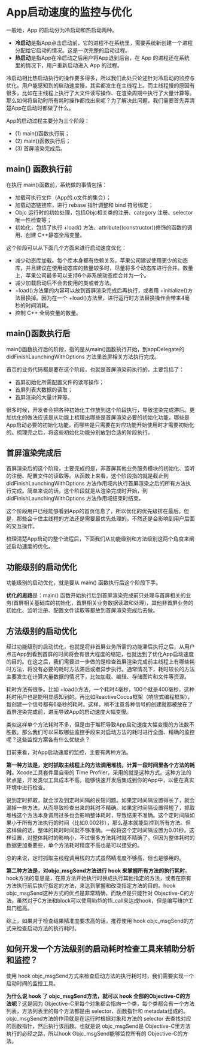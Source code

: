 # App启动速度的监控与优化

一般地，App 的启动分为冷启动和热启动两种。

* **冷启动**是指App点击启动前，它的进程不在系统里，需要系统新创建一个进程分配给它启动的情况。这是一次完整的启动过程。
* **热启动**是指App在冷启动之后用户将App退到后台，在 App 的进程还在系统里的情况下，用户重新启动进入 App 的过程。

冷启动相比热启动执行的操作要多得多，所以我们此处只论述针对冷启动的监控与优化。用户能感知到的启动速度慢，其实都发生在主线程上。而主线程慢的原因有很多，比如在主线程上执行了大文件读写操作、在渲染周期中执行了大量计算等。那么如何将启动时所有耗时操作都找出来呢？为了解决此问题，我们需要首先弄清楚App在启动时都做了什么。

App的启动过程主要分为三个阶段：

* (1) main()函数执行前；
* (2) main()函数执行后；
* (3) 首屏渲染完成后。


## main() 函数执行前

在执行 main()函数前，系统做的事情包括：

* 加载可执行文件（App的.o文件的集合）；
* 加载动态链接库，进行 rebase 指针调整和 bind 符号绑定；
* Objc 运行时的初始处理，包括Objc相关类的注册、category 注册、selector唯一性检查等；
* 初始化，包括了执行 +load() 方法、attribute((constructor))修饰的函数的调用、创建 C++静态全局变量。

这个阶段可以从下面几个方面来进行启动速度优化：

* 减少动态库加载。每个库本身都有依赖关系，苹果公司建议使用更少的动态库，并且建议在使用动态库的数量较多时，尽量将多个动态库进行合并。数量上，苹果公司最多可以支持6个非系统动态库合并为一个。
* 减少加载启动后不会去使用的类或者方法。
* +load()方法里的内容可以放到首屏渲染完成后再执行，或者用 +initialize()方法替换掉。因为在一个 +load()方法里，进行运行时方法替换操作会带来4毫秒的时间消耗。
* 控制 C++ 全局变量的数量。

## main()函数执行后

main()函数执行后的阶段，指的是从main()函数执行开始，到appDelegate的didFinishLaunchingWithOptions 方法里首屏相关方法执行完成。

首页的业务代码都是要在这个阶段，也就是首屏渲染前执行的，主要包括了：

* 首屏初始化所需配置文件的读写操作；
* 首屏列表大数据的读取；
* 首屏渲染的大量计算等。

很多时候，开发者会把各种初始化工作放到这个阶段执行，导致渲染完成滞后。更加优化的做法应该是从功能上梳理出哪些是首屏渲染必要的初始化功能，哪些是App启动必要的初始化功能，而哪些是只需要在对应功能开始使用时才需要初始化的。梳理完之后，将这些初始化功能分别放到合适的阶段执行。


## 首屏渲染完成后

首屏渲染后的这个阶段，主要完成的是，非首屏其他业务服务模块的初始化、监听的注册、配置文件的读取等。从函数上来看，这个阶段指的就是截止到 didFinishLaunchingWithOptions 方法作用域内执行首屏渲染之后的所有方法执行完成。简单来说的话，这个阶段就是从渲染完成时开始，到 didFinishLaunchingWithOptions 方法作用域结束时结束。

这个阶段用户已经能够看到App的首页信息了，所以优化的优先级排在最后。但是，那些会卡住主线程的方法还是需要最优先处理的，不然还是会影响到用户后面的交互操作。

梳理清楚App启动的整个流程后，下面我们从功能级别和方法级别这两个角度来阐述启动速度的优化。

## 功能级别的启动优化

功能级别的启动优化，就是要从 main() 函数执行后这个阶段下手。

**优化的思路**是：main() 函数开始执行后到首屏渲染完成前只处理与首屏相关的业务(首屏相关基础库的初始化，首屏相关业务数据读取和处理)，其他非首屏业务的初始化、监听注册、配置文件读取等都放到首屏渲染完成后去做。

## 方法级别的启动优化

经过功能级别的启动优化，也就是将非首屏业务所需的功能滞后执行之后，从用户点击App到看到首屏的时间将会有很大程度的缩短，也就达到了优化App启动速度的目的。在这之后，我们需要进一步做的是检查首屏渲染完成前主线程上有哪些耗时方法，将没有必要的耗时方法滞后或者异步执行。通常情况下，耗时较长的方法主要发生在计算大量数据的情况下，比如加载、编辑、存储图片和文件等资源。

耗时方法有很多。比如 +load()方法，一个耗时4毫秒，100个就是400毫秒，这种耗时用户也是能明显感知到的。再比如ReactiveCocoa框架（响应式编程框架），每创建一个信号都有6毫秒的耗时。这样，稍不注意各种信号的创建就都被放在了首屏渲染完成前，进而导致App的启动速度大幅变慢。

类似这样单个方法耗时不多，但是由于堆积导致App启动速度大幅变慢的方法数不胜数。那么我们可以采取哪些监控手段来对启动方法的耗时进行全面、精确的监控呢？这些监控方案各有什么优缺点？

目前来看，对App启动速度的监控，主要有两种方法。

**第一种方法是，定时抓取主线程上的方法调用堆栈，计算一段时间里各个方法的耗时**。Xcode工具套件里自带的 Time Profiler，采用的就是这种方式。这种方法的优点是，开发类似工具成本不高，能够快速开发后集成到你的App中，以便在真实环境中进行检查。

说到定时抓取，就会涉及到定时间隔的长短问题。如果定时间隔设置得长了，就会漏掉一些方法，从而导致检查出来的耗时不精确。如果定时间隔设置得短了，抓取堆栈这个方法本身调用过多也会影响整体耗时，导致结果不准确。这个定时间隔如果小于所有方法执行的时间（比如0.002秒），那么基本就能监控到所有方法。但这样做的话，整体的耗时时间就不够准确。一般将这个定时间隔设置为0.01秒。这样设置，对整体耗时的影响小，不过很多方法耗时就不精确了。但因为整体耗时的数据更加重要些，单个方法耗时精度不高也是可以接受的。

总的来说，定时抓取主线程调用栈的方式虽然精准度不够高，但也是够用的。

**第二种方法是，对objc_msgSend方法进行 hook 来掌握所有方法的执行耗时**。hook方法的意思是，在原方法开始执行时换成执行其他指定的方法，或者在原有方法执行前后执行指定的方法，来达到掌握和改变指定方法的目的。hook objc_msgSend这种方式的优点是非常精确，而缺点是只能针对 Objective-C的方法。虽然对于C方法和block可以使用libffi的ffi_call来达成hook，但是编写维护工具门槛高。

综上，如果对于检查结果精准度要求高的话，推荐使用 hook objc_msgSend的方式来检查启动方法的执行耗时。

## 如何开发一个方法级别的启动耗时检查工具来辅助分析和监控？

使用 hook objc_msgSend方式来检查启动方法的执行耗时时，我们需要实现一个启动时间的监控工具。

**为什么说 hook 了 objc_msgSend方法，就可以 hook 全部的Objective-C的方法呢**？这是因为 Objective-C里每个对象都会指向一个类，每个类都会有一个方法列表，方法列表里的每个方法都是由 selector、函数指针和 metadata组成的。objc_msgSend方法的作用就是在运行时根据对象和方法的 selector 去查找对应的函数指针，然后执行该函数。也就是说 objc_msgSend是 Objective-C里方法执行的必经之路，所以hook Objc_msgSend能够监控所有的 Objective-C的方法。









